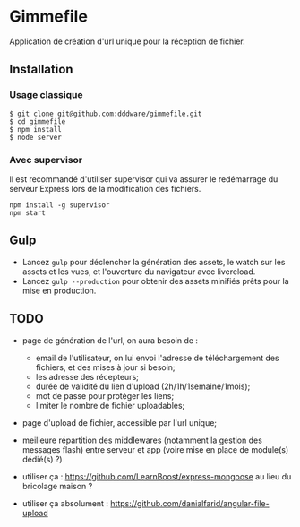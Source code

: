 # Gimmefile

Application de création d'url unique pour la réception de fichier.

## Installation

### Usage classique

```shell
$ git clone git@github.com:dddware/gimmefile.git
$ cd gimmefile
$ npm install
$ node server
```

### Avec supervisor

Il est recommandé d'utiliser supervisor qui va assurer le redémarrage du serveur Express lors de la modification des fichiers.

```shell
npm install -g supervisor
npm start
```

## Gulp

- Lancez `gulp` pour déclencher la génération des assets, le watch sur les assets et les vues, et l'ouverture du navigateur avec livereload.
- Lancez `gulp --production` pour obtenir des assets minifiés prêts pour la mise en production.

## TODO

- page de génération de l'url, on aura besoin de :
	- email de l'utilisateur, on lui envoi l'adresse de téléchargement des fichiers, et des mises à jour si besoin;
	- les adresse des récepteurs;
	- durée de validité du lien d'upload (2h/1h/1semaine/1mois);
	- mot de passe pour protéger les liens;
	- limiter le nombre de fichier uploadables;
- page d'upload de fichier, accessible par l'url unique;

- meilleure répartition des middlewares (notamment la gestion des messages flash) entre serveur et app (voire mise en place de module(s) dédié(s) ?)
- utiliser ça : https://github.com/LearnBoost/express-mongoose au lieu du bricolage maison ?
- utiliser ça absolument : https://github.com/danialfarid/angular-file-upload